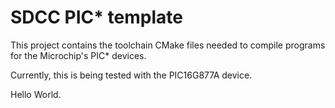 # SDCC PIC* template

This project contains the toolchain CMake files needed to compile programs for the Microchip's PIC* devices.

Currently, this is being tested with the PIC16G877A device.


Hello World.

